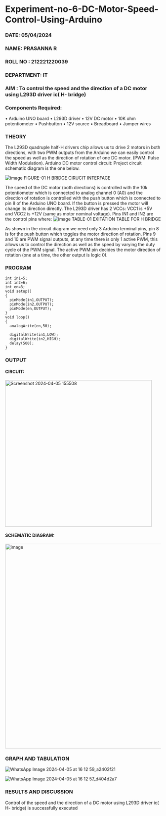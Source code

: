 # Experiment-no-6-DC-Motor-Speed-Control-Using-Arduino
###  DATE: 05/04/2024

###  NAME: PRASANNA R
###  ROLL NO : 212221220039
###  DEPARTMENT: IT

### AIM : To control the speed and the direction of a DC motor using L293D driver ic( H- bridge)

### Components Required:
•	Arduino UNO board
•	L293D driver
•	12V DC motor
•	10K ohm potentiometer
•	Pushbutton
•	12V source
•	Breadboard
•	Jumper wires
### THEORY 
The L293D quadruple half-H drivers chip allows us to drive 2 motors in both directions, with two PWM outputs from the Arduino we can easily control the speed as well as the direction of rotation of one DC motor. (PWM: Pulse Width Modulation).
Arduino DC motor control circuit:
Project circuit schematic diagram is the one below.

![image](https://user-images.githubusercontent.com/36288975/167763051-b230c183-afc5-46f2-ba95-0f95e10dd6c9.png)
FIGURE-01 H BRIDGE CIRUCIT INTERFACE 
 
The speed of the DC motor (both directions) is controlled with the 10k potentiometer which is connected to analog channel 0 (A0) and the direction of rotation is controlled with the push button which is connected to pin 8 of the Arduino UNO board. If the button is pressed the motor will change its direction directly.
The L293D driver has 2 VCCs: VCC1 is +5V and VCC2 is +12V (same as motor nominal voltage). Pins IN1 and IN2 are the control pins where:
![image](https://user-images.githubusercontent.com/36288975/167763120-1421c2c5-8381-49eb-b376-03f6e1113b7a.png)
TABLE-01 EXITATION TABLE FOR H BRIDGE 

As shown in the circuit diagram we need only 3 Arduino terminal pins, pin 8 is for the push button which toggles the motor direction of rotation. Pins 9 and 10 are PWM signal outputs, at any time there is only 1 active PWM, this allows us to control the direction as well as the speed by varying the duty cycle of the PWM signal. The active PWM pin decides the motor direction of rotation (one at a time, the other output is logic 0).

### PROGRAM 
```
int in1=5;
int in2=6;
int en=3;
void setup()
{
  pinMode(in1,OUTPUT);
  pinMode(in2,OUTPUT);
  pinMode(en,OUTPUT);
}
void loop()
{
  analogWrite(en,50);
  
  digitalWrite(in1,LOW);
  digitalWrite(in2,HIGH);
  delay(500);
}

```
### OUTPUT
#### CIRCUIT:
<img width="474" alt="Screenshot 2024-04-05 155508" src="https://github.com/Prasanna-936/Experiment-no-7-DC-Motor-Speed-Control-Using-Arduino/assets/130341982/88887b09-283d-49ba-aeb6-70e5a31e6118">


#### SCHEMATIC DIAGRAM:
<img width="661" alt="image" src="https://github.com/Prasanna-936/Experiment-no-7-DC-Motor-Speed-Control-Using-Arduino/assets/130341982/bf9d4279-28fe-4ac0-a71e-79f6aefb856e">

### GRAPH AND TABULATION 
![WhatsApp Image 2024-04-05 at 16 12 59_a2402f21](https://github.com/Prasanna-936/Experiment-no-7-DC-Motor-Speed-Control-Using-Arduino/assets/130341982/e806c340-2776-4af8-8f69-c08f5053cbcd)

![WhatsApp Image 2024-04-05 at 16 12 57_d404d2a7](https://github.com/Prasanna-936/Experiment-no-7-DC-Motor-Speed-Control-Using-Arduino/assets/130341982/791f0138-3777-48c6-b2e9-bbc4ef700728)





### RESULTS AND DISCUSSION 
Control of the speed and the direction of a DC motor using L293D driver ic( H- bridge) is successfully executed

